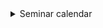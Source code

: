 <details class="notice--info" >
  <summary>Seminar calendar</summary>
<p>You can subscribe to the NA calendar directly from your calendar client, including Outlook, Apple’s iCalendar or Google calendar. The web address of the calendar is this <a href="https://outlook.office365.com/owa/calendar/86a34f4eb2a44247b2984f4dff49e900@bath.ac.uk/f12ed49ea1e14e35bdf8f965fcf3a5611468698658714972533/calendar.icsed=0">ICS link</a> which you will need to copy.</p>
    
<p>To subscribe to a calendar in Outlook:
<ol>
<li>In Calendar view, select “Add Calendar” (large green +)</li>
<li>Select “From Internet”</li>
<li>Copy paste the <a href="https://outlook.office365.com/owa/calendar/86a34f4eb2a44247b2984f4dff49e900@bath.ac.uk/f12ed49ea1e14e35bdf8f965fcf3a5611468698658714972533/calendar.ics">ICS link</a>, click OK, and click Yes to subscribe.</li>
</ol>
</p>

<p>To subscribe to a calendar in iCalendar, please follow these <a href="https://support.apple.com/en-gb/guide/calendar/icl1022/mac">instructions</a>. Copy paste the <a href="https://outlook.office365.com/owa/calendar/86a34f4eb2a44247b2984f4dff49e900@bath.ac.uk/f12ed49ea1e14e35bdf8f965fcf3a5611468698658714972533/calendar.ics">ICS link</a> in “web address”.</p>

<p>To subscribe to a calendar in Google Calendar:
<ol>
<li>Go to <a href="https://calendar.google.com">link</a>.</li>
<li>On the left side go to "Other Calendars" and click on the dropdown.</li>
<li>Choose "Add by URL".</li>
<li>Copy paste the <a href="https://outlook.office365.com/owa/calendar/86a34f4eb2a44247b2984f4dff49e900@bath.ac.uk/f12ed49ea1e14e35bdf8f965fcf3a5611468698658714972533/calendar.ics">ICS link</a> in the URL of the calendar.</li>
<li>Click on "Add Calendar" and wait for Google to import your events. This creates a calendar with a somewhat unreadable name.</li>
<li>To give a readable name to the calendar, click on the three vertical dots sign next to the newly created calendar and select Settings.</li>
<li>Choose a name for the calendar, eg. Numerical Analysis @ Bath, and click back button on top left.</li>
</ol>
</p>
</details>